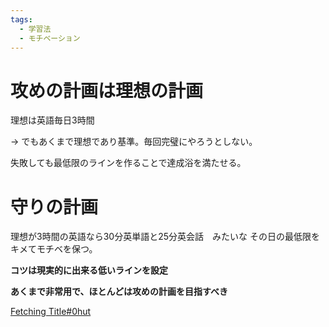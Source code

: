 ```yaml
---
tags:
  - 学習法
  - モチベーション
---
```


# 攻めの計画は理想の計画
理想は英語毎日3時間

-> でもあくまで理想であり基準。毎回完璧にやろうとしない。

失敗しても最低限のラインを作ることで達成浴を満たせる。

# 守りの計画 
理想が3時間の英語なら30分英単語と25分英会話　みたいな
その日の最低限をキメてモチベを保つ。

**コツは現実的に出来る低いラインを設定**

**あくまで非常用で、ほとんどは攻めの計画を目指すべき**

[Fetching Title#0hut](https://www.youtube.com/watch?v=UssilRNan7Y)